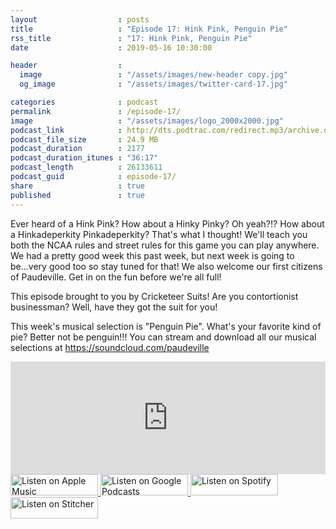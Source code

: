 ```yaml
---
layout                  : posts
title                   : "Episode 17: Hink Pink, Penguin Pie"
rss_title               : "17: Hink Pink, Penguin Pie"
date                    : 2019-05-16 10:30:00

header                  : 
  image                 : "/assets/images/new-header copy.jpg"
  og_image              : "/assets/images/twitter-card-17.jpg"

categories              : podcast
permalink               : /episode-17/
image                   : "/assets/images/logo_2000x2000.jpg"
podcast_link            : http://dts.podtrac.com/redirect.mp3/archive.org/download/paudeville-ep-17/paudeville-ep-17.mp3
podcast_file_size       : 24.9 MB
podcast_duration        : 2177
podcast_duration_itunes : "36:17"
podcast_length          : 26133611
podcast_guid            : episode-17/
share                   : true
published               : true 
---
```

Ever heard of a Hink Pink? How about a Hinky Pinky? Oh yeah?!? How about a Hinkadeperkity Pinkadeperkity? That's what I thought! We'll teach you both the NCAA rules and street rules for this game you can play anywhere.
We had a pretty good week this past week, but next week is going to be...very good too so stay tuned for that! We also welcome our first citizens of Paudeville. Get in on the fun before we're all full!

This episode brought to you by Cricketeer Suits! Are you contortionist businessman? Well, have they got the suit for you!

This week's musical selection is "Penguin Pie". What's your favorite kind of pie? Better not be penguin!!! You can stream and download all our musical selections at <a href="https://soundcloud.com/paudeville">https://soundcloud.com/paudeville</a>

<iframe scrolling="no" frameborder="0" style="width:100%;height:180px;border:0;overflow:hidden;" width="100%" height="180" src="https://app.stitcher.com/splayer/f/363388/60732776?el=0&refid=stpr"></iframe>

<a href="https://itunes.apple.com/us/podcast/paudeville/id1450915591">
	<img src='{{ site.url }}{{ site.baseurl }}/assets/images/US_UK_Apple_Podcasts_Listen_Badge_RGB_140x34.png' width='140px' height='34' alt='Listen on Apple Music'/>
</a>
<a href="https://play.google.com/music/m/Igre2ostm2ltqiq4sabzzrl5jcy?t=Paudeville">
	<img src='{{ site.url }}{{ site.baseurl }}/assets/images/google_podcasts_badge_140x34.png' width='140px' height='34' alt='Listen on Google Podcasts'/>
</a>
<a href="https://open.spotify.com/show/4q5RNUUtU4XFqsymP7dcTw">
	<img src='{{ site.url }}{{ site.baseurl }}/assets/images/Spotify_Listen_Badge_RGB_140x34.png' width='140px' height='34' alt='Listen on Spotify'/>
</a>
<a href="https://www.stitcher.com/s?fid=363388&refid=stpr">
	<img src='{{ site.url }}{{ site.baseurl }}/assets/images/Stitcher_Listen_Badge_Color_Dark_BG_140x34.png' width='140px' height='34' alt='Listen on Stitcher'/>
</a>
